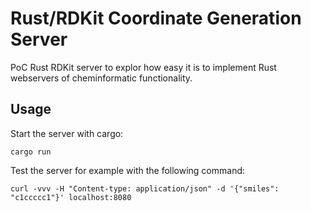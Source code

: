 # Rust/RDKit Coordinate Generation Server

PoC Rust RDKit server to explor how easy it is to implement Rust webservers of
cheminformatic functionality.

## Usage

Start the server with cargo:
```
cargo run
```

Test the server for example with the following command:
```
curl -vvv -H "Content-type: application/json" -d '{"smiles": "c1ccccc1"}' localhost:8080
```
